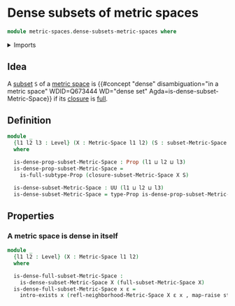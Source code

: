 # Dense subsets of metric spaces

```agda
module metric-spaces.dense-subsets-metric-spaces where
```

<details><summary>Imports</summary>

```agda
open import elementary-number-theory.positive-rational-numbers

open import foundation.dependent-pair-types
open import foundation.existential-quantification
open import foundation.full-subtypes
open import foundation.propositions
open import foundation.raising-universe-levels
open import foundation.subtypes
open import foundation.unit-type
open import foundation.universe-levels

open import metric-spaces.closure-subsets-metric-spaces
open import metric-spaces.metric-spaces
open import metric-spaces.subspaces-metric-spaces
```

</details>

## Idea

A [subset](foundation.subtypes.md) `S` of a
[metric space](metric-spaces.metric-spaces.md) is
{{#concept "dense" disambiguation="in a metric space" WDID=Q673444 WD="dense set" Agda=is-dense-subset-Metric-Space}}
if its [closure](metric-spaces.closure-subsets-metric-spaces.md) is
[full](foundation.full-subtypes.md).

## Definition

```agda
module _
  {l1 l2 l3 : Level} (X : Metric-Space l1 l2) (S : subset-Metric-Space l3 X)
  where

  is-dense-prop-subset-Metric-Space : Prop (l1 ⊔ l2 ⊔ l3)
  is-dense-prop-subset-Metric-Space =
    is-full-subtype-Prop (closure-subset-Metric-Space X S)

  is-dense-subset-Metric-Space : UU (l1 ⊔ l2 ⊔ l3)
  is-dense-subset-Metric-Space = type-Prop is-dense-prop-subset-Metric-Space
```

## Properties

### A metric space is dense in itself

```agda
module _
  {l1 l2 : Level} (X : Metric-Space l1 l2)
  where

  is-dense-full-subset-Metric-Space :
    is-dense-subset-Metric-Space X (full-subset-Metric-Space X)
  is-dense-full-subset-Metric-Space x ε =
    intro-exists x (refl-neighborhood-Metric-Space X ε x , map-raise star)
```
